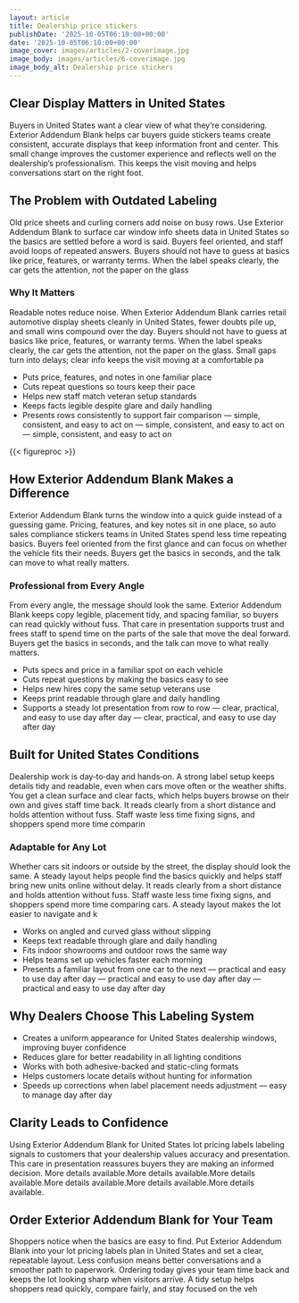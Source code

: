```yaml
---
layout: article
title: Dealership price stickers
publishDate: '2025-10-05T06:10:00+00:00'
date: '2025-10-05T06:10:00+00:00'
image_cover: images/articles/2-coverimage.jpg
image_body: images/articles/6-coverimage.jpg
image_body_alt: Dealership price stickers
---
```



## Clear Display Matters in United States
Buyers in United States want a clear view of what they’re considering. Exterior Addendum Blank helps car buyers guide stickers teams create consistent, accurate displays that keep information front and center. This small change improves the customer experience and reflects well on the dealership’s professionalism. This keeps the visit moving and helps conversations start on the right foot.

## The Problem with Outdated Labeling
Old price sheets and curling corners add noise on busy rows. Use Exterior Addendum Blank to surface car window info sheets data in United States so the basics are settled before a word is said. Buyers feel oriented, and staff avoid loops of repeated answers. Buyers should not have to guess at basics like price, features, or warranty terms. When the label speaks clearly, the car gets the attention, not the paper on the glass

### Why It Matters
Readable notes reduce noise. When Exterior Addendum Blank carries retail automotive display sheets cleanly in United States, fewer doubts pile up, and small wins compound over the day. Buyers should not have to guess at basics like price, features, or warranty terms. When the label speaks clearly, the car gets the attention, not the paper on the glass. Small gaps turn into delays; clear info keeps the visit moving at a comfortable pa

- Puts price, features, and notes in one familiar place
- Cuts repeat questions so tours keep their pace
- Helps new staff match veteran setup standards
- Keeps facts legible despite glare and daily handling
- Presents rows consistently to support fair comparison — simple, consistent, and easy to act on — simple, consistent, and easy to act on — simple, consistent, and easy to act on

{{< figureproc >}}

## How Exterior Addendum Blank Makes a Difference
Exterior Addendum Blank turns the window into a quick guide instead of a guessing game. Pricing, features, and key notes sit in one place, so auto sales compliance stickers teams in United States spend less time repeating basics. Buyers feel oriented from the first glance and can focus on whether the vehicle fits their needs.  Buyers get the basics in seconds, and the talk can move to what really matters.

### Professional from Every Angle
From every angle, the message should look the same. Exterior Addendum Blank keeps copy legible, placement tidy, and spacing familiar, so buyers can read quickly without fuss. That care in presentation supports trust and frees staff to spend time on the parts of the sale that move the deal forward.  Buyers get the basics in seconds, and the talk can move to what really matters.

- Puts specs and price in a familiar spot on each vehicle
- Cuts repeat questions by making the basics easy to see
- Helps new hires copy the same setup veterans use
- Keeps print readable through glare and daily handling
- Supports a steady lot presentation from row to row — clear, practical, and easy to use day after day — clear, practical, and easy to use day after day

## Built for United States Conditions
Dealership work is day‑to‑day and hands‑on. A strong label setup keeps details tidy and readable, even when cars move often or the weather shifts. You get a clean surface and clear facts, which helps buyers browse on their own and gives staff time back. It reads clearly from a short distance and holds attention without fuss. Staff waste less time fixing signs, and shoppers spend more time comparin

### Adaptable for Any Lot
Whether cars sit indoors or outside by the street, the display should look the same. A steady layout helps people find the basics quickly and helps staff bring new units online without delay. It reads clearly from a short distance and holds attention without fuss. Staff waste less time fixing signs, and shoppers spend more time comparing cars. A steady layout makes the lot easier to navigate and k

- Works on angled and curved glass without slipping
- Keeps text readable through glare and daily handling
- Fits indoor showrooms and outdoor rows the same way
- Helps teams set up vehicles faster each morning
- Presents a familiar layout from one car to the next — practical and easy to use day after day — practical and easy to use day after day — practical and easy to use day after day

## Why Dealers Choose This Labeling System
- Creates a uniform appearance for United States dealership windows, improving buyer confidence
- Reduces glare for better readability in all lighting conditions
- Works with both adhesive-backed and static-cling formats
- Helps customers locate details without hunting for information
- Speeds up corrections when label placement needs adjustment — easy to manage day after day

## Clarity Leads to Confidence
Using Exterior Addendum Blank for United States lot pricing labels labeling signals to customers that your dealership values accuracy and presentation. This care in presentation reassures buyers they are making an informed decision. More details available.More details available.More details available.More details available.More details available.More details available.

## Order Exterior Addendum Blank for Your Team
Shoppers notice when the basics are easy to find. Put Exterior Addendum Blank into your lot pricing labels plan in United States and set a clear, repeatable layout. Less confusion means better conversations and a smoother path to paperwork.  Ordering today gives your team time back and keeps the lot looking sharp when visitors arrive.  A tidy setup helps shoppers read quickly, compare fairly, and stay focused on the veh

